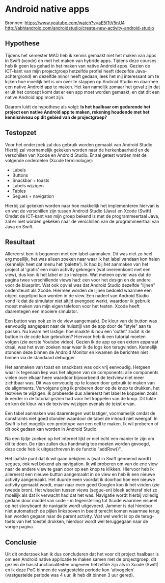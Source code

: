 # Android native apps
Bronnen:
https://www.youtube.com/watch?v=aE5f1tV5nU4
http://abhiandroid.com/androidstudio/create-new-activity-android-studio

## Hypothese
Tijdens het semester MAD heb ik kennis gemaakt met het maken van apps in Swift (xcode) en met het maken van hybride apps. Tijdens deze courses heb ik geen les gehad in het maken van native Android apps. Gezien de ICT-kant van mijn projectgroep hetzelfde profiel heeft (dezelfde Java-achtergrond) en dezelfde minor heeft gedaan, leek het mij interessant om te kijken hoe moeilijk het is om over te stappen op Android Studio en daarmee een native Android app te maken. Het kan namelijk zomaar het geval zijn dat er uit het concept komt dat er een app moet worden gemaakt, en dat dit een native Android app moet zijn.

Daarom luidt de hypothese als volgt:
**Is het haalbaar om gedurende het project een native Android app te maken, rekening houdende met het kennisniveau op dit gebied van de projectgroep?**

## Testopzet
Voor het onderzoek zal dus gebruik worden gemaakt van Android Studio. Hierbij zal voornamelijk gekeken worden naar de herkenbaarheid en de verschillen van Xcode en Android Studio. Er zal getest worden met de volgende onderdelen (Xcode terminologie):
* Labels
* Buttons
* Snackbar + toasts
* Labels wijzigen
* Tables
* Segues + navigation

Hierbij zal gekeken worden naar hoe makkelijk het implementeren hiervan is en wat de verschillen zijn tussen Android Studio (Java) en Xcode (Swift). Omdat de ICT-kant van mijn groep bekend is met de programmeertaal Java, zal er niet worden gekeken naar de verschillen van de programmeertaal van Java en Swift. 



## Resultaat
Allereerst ben ik begonnen met een label aanmaken. Dit was niet zo heel erg moeilijk, het was alleen zoeken naar waar ik het label vandaan kon halen (kennelijk heet dat menu het 'palette'). Ik had bij het aanmaken van het project al 'gratis' een main activity gekregen (wat overeenkomt met een view), dus kon ik het label er zo inslepen. 
Wat meteen opviel was dat de pagina twee verschillende views had: een voor het design en de andere voor de blueprint. Wat ook opviel was dat Android Studio dezelfde "lijnen" ondersteunt als Xcode. Hiermee worden de lijnen bedoeld waarmee een object opgelijnd kan worden in de view. Een nadeel van Android Studio vond ik dat de simulator niet altijd evengoed werkt, waardoor ik gebruik moest maken van mijn eigen telefoon voor het testen. Xcode heeft daarentegen een mooiere simulator.

Een button was ook zo in de view aangemaakt. De kleur van de button was eenvoudig aangepast naar de huisstijl van de app door de "style" aan te passen. Nu kwam het lastige: hoe maakte ik nou een 'outlet' zodat ik de button in de code kan gebruiken? Hiervoor heb ik een tutorial moeten volgen (zie eerste Youtube video). Gezien ik de app op een extern apparaat draai, was het even zoeken naar waar ik de logs kon terugvinden. Kennelijk stonden deze binnen de Android Monitor en kwamen de berichten niet binnen via de standaard debugger.

Het aanmaken van toast en snackbars was ook vrij eenvoudig. Hetgeen waar ik tegenaan liep was het alignen van de components: alle components vielen over elkaar heen waardoor bijvoorbeeld de textview niet meer zichtbaar was. Dit was eenvoudig op te lossen door gebruik te maken van de alignments. 
Vervolgens ging ik proberen door op de knop te drukken, het textview te wijzigen. Ik probeerde dus allereerst het label te koppelen zoals ik eerder in de tutorial gezien had voor het koppelen van de knop. Dit lukte en kon de kleur van de textview wijzigen evenals de tekst ervan. 

Een tabel aanmaken was daarentegen wat lastiger, voornamelijk omdat de constraints niet goed stonden waardoor de tabel de inhoud niet weergaf. In Swift is het mogelijk een prototype van een cell te maken. Ik wil proberen of dit ook gedaan kan worden in Android Studio.

Na een tijdje zoeken op het internet lijkt er niet echt een manier te zijn om dit te doen. De rijen zullen dus handmatig toe moeten worden gevoegd, deze code heb ik uitgeschreven in de functie "addRow()".

Het laatste punt dat ik wil gaan bekijken is (wat in Swift genoemd wordt) segues, ook wel bekend als navigation. Ik wil proberen om van de ene view naar de andere view te gaan door op een knop te klikken. Hiervoor heb ik allereerst een nieuwe button aangemaakt in de view en heb ik een nieuwe activity aangemaakt. Het duurde even voordat ik doorhad hoe een nieuwe activity gemaakt wordt, maar naar even goed Googlen kon ik het vinden (zie tweede bron). Het wisselen tussen views (segue-en) bleek achteraf niet zo moeilijk als dat ik verwacht had dat het was. Navigatie wordt hierbij volledig gedaan door middel van code - in tegenstelling tot Xcode waarmee visueel op het storyboard de navigatie wordt uitgevoerd. Jammer is dat hierdoor niet automatisch de pijlen linksboven in beeld terecht komen waarmee terug kan worden gegaan naar de parent activity. Wat wel werkt is op de terug-toets van het toestel drukken, hierdoor wordt wel teruggegaan naar de vorige pagina.


## Conclusie
Uit dit onderzoek kan ik dus concluderen dat het voor dit project haalbaar is om een Android native applicatie te maken samen met de projectgroep, dit gezien de basisfunctionaliteiten ongeveer hetzelfde zijn als in Xcode (Swift) en ik deze PoC binnen de vastgestelde periode kon 'uitvogelen' (vastgestelde periode was 4 uur, ik heb dit binnen 3 uur gered).